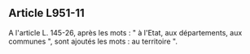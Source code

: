 Article L951-11
----
A l'article L. 145-26, après les mots : " à l'Etat, aux départements, aux
communes ", sont ajoutés les mots : au territoire ".
